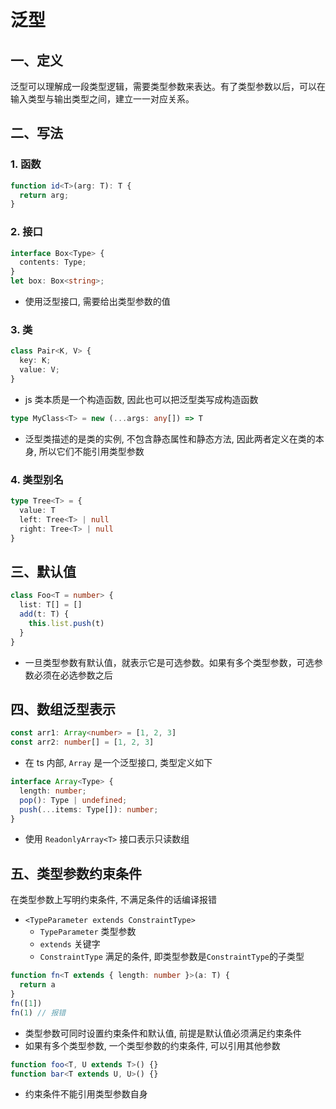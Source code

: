 # 泛型
## 一、定义
泛型可以理解成一段类型逻辑，需要类型参数来表达。有了类型参数以后，可以在输入类型与输出类型之间，建立一一对应关系。
## 二、写法
### 1. 函数
```ts
function id<T>(arg: T): T {
  return arg;
}
```
### 2. 接口
```ts
interface Box<Type> {
  contents: Type;
}
let box: Box<string>;
```
- 使用泛型接口, 需要给出类型参数的值
### 3. 类
```ts
class Pair<K, V> {
  key: K;
  value: V;
}
```
- js 类本质是一个构造函数, 因此也可以把泛型类写成构造函数
```ts
type MyClass<T> = new (...args: any[]) => T
```
- 泛型类描述的是类的实例, 不包含静态属性和静态方法, 因此两者定义在类的本身, 所以它们不能引用类型参数

### 4. 类型别名
```ts
type Tree<T> = {
  value: T
  left: Tree<T> | null
  right: Tree<T> | null
}
```

## 三、默认值
```ts
class Foo<T = number> {
  list: T[] = []
  add(t: T) {
    this.list.push(t)
  }
}
```
- 一旦类型参数有默认值，就表示它是可选参数。如果有多个类型参数，可选参数必须在必选参数之后

## 四、数组泛型表示
```ts
const arr1: Array<number> = [1, 2, 3]
const arr2: number[] = [1, 2, 3]
```

- 在 ts 内部, `Array` 是一个泛型接口, 类型定义如下
```ts
interface Array<Type> {
  length: number;
  pop(): Type | undefined;
  push(...items: Type[]): number;
}
```
- 使用 `ReadonlyArray<T>` 接口表示只读数组


## 五、类型参数约束条件
在类型参数上写明约束条件, 不满足条件的话编译报错

- `<TypeParameter extends ConstraintType>`
  - `TypeParameter` 类型参数
  - `extends` 关键字
  - `ConstraintType` 满足的条件, 即类型参数是`ConstraintType`的子类型

```ts
function fn<T extends { length: number }>(a: T) {
  return a
}
fn([1])
fn(1) // 报错
```
- 类型参数可同时设置约束条件和默认值, 前提是默认值必须满足约束条件
- 如果有多个类型参数, 一个类型参数的约束条件, 可以引用其他参数
```ts
function foo<T, U extends T>() {}
function bar<T extends U, U>() {}
```
- 约束条件不能引用类型参数自身